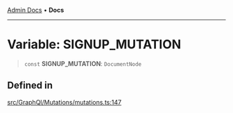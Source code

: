[Admin Docs](/) • **Docs**

***

# Variable: SIGNUP\_MUTATION

> `const` **SIGNUP\_MUTATION**: `DocumentNode`

## Defined in

[src/GraphQl/Mutations/mutations.ts:147](https://github.com/PalisadoesFoundation/talawa-admin/blob/main/src/GraphQl/Mutations/mutations.ts#L147)
